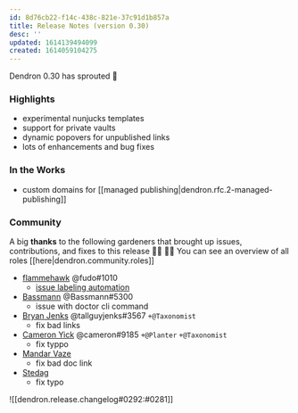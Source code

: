 ```yaml
---
id: 8d76cb22-f14c-438c-821e-37c91d1b857a
title: Release Notes (version 0.30)
desc: ''
updated: 1614139494099
created: 1614059104275
---
```


Dendron 0.30 has sprouted  🌱

### Highlights
- experimental nunjucks templates
- support for private vaults 
- dynamic popovers for unpublished links
- lots of enhancements and bug fixes

### In the Works
- custom domains for [[managed publishing|dendron.rfc.2-managed-publishing]]

### Community

A big **thanks** to the following gardeners that brought up issues, contributions, and fixes to this release :man_farmer: :woman_farmer: 
You can see an overview of all roles [[here|dendron.community.roles]]


- [flammehawk](https://github.com/flammehawk) @fudo#1010 
  - [issue labeling automation](https://github.com/dendronhq/dendron/pull/453)
- [Bassmann](https://github.com/Bassmann) @Bassmann#5300 
  - issue with doctor cli command
- [Bryan Jenks](https://github.com/tallguyjenks) @tallguyjenks#3567 `+@Taxonomist`
  - fix bad links
- [Cameron Yick](https://github.com/hydrosquall) @cameron#9185  `+@Planter` `+@Taxonomist`
    - fix typpo
- [Mandar Vaze](https://github.com/mandarvaze)
    - fix bad doc link
- [Stedag](https://github.com/Stedag)
    - fix typo

![[dendron.release.changelog#0292:#0281]]
